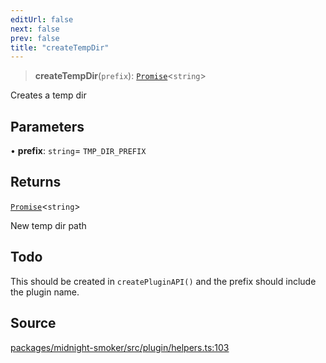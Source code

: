 ```yaml
---
editUrl: false
next: false
prev: false
title: "createTempDir"
---
```


> **createTempDir**(`prefix`): [`Promise`]( https://developer.mozilla.org/docs/Web/JavaScript/Reference/Global_Objects/Promise )\<`string`\>

Creates a temp dir

## Parameters

• **prefix**: `string`= `TMP_DIR_PREFIX`

## Returns

[`Promise`]( https://developer.mozilla.org/docs/Web/JavaScript/Reference/Global_Objects/Promise )\<`string`\>

New temp dir path

## Todo

This should be created in `createPluginAPI()` and the prefix should
  include the plugin name.

## Source

[packages/midnight-smoker/src/plugin/helpers.ts:103](https://github.com/boneskull/midnight-smoker/blob/417858b/packages/midnight-smoker/src/plugin/helpers.ts#L103)
